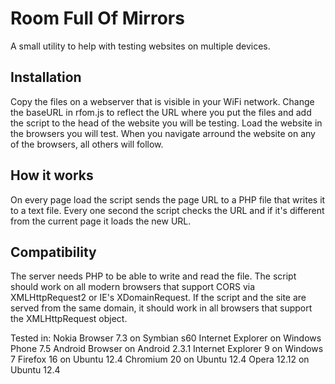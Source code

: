 Room Full Of Mirrors
====================

A small utility to help with testing websites on multiple devices.

Installation
------------

Copy the files on a webserver that is visible in your WiFi network.
Change the baseURL in rfom.js to reflect the URL where you put the files and add the script to the head of the website you will be testing.
Load the website in the browsers you will test.
When you navigate arround the website on any of the browsers, all others will follow.

How it works
------------

On every page load the script sends the page URL to a PHP file that writes it to a text file.
Every one second the script checks the URL and if it's different from the current page it loads the new URL.

Compatibility
-------------

The server needs PHP to be able to write and read the file.
The script should work on all modern browsers that support CORS via XMLHttpRequest2 or IE's XDomainRequest.
If the script and the site are served from the same domain, it should work in all browsers that support the XMLHttpRequest object.

Tested in:
Nokia Browser 7.3 on Symbian s60
Internet Explorer on Windows Phone 7.5
Android Browser on Android 2.3.1
Internet Explorer 9 on Windows 7
Firefox 16 on Ubuntu 12.4
Chromium 20 on Ubuntu 12.4
Opera 12.12 on Ubuntu 12.4
